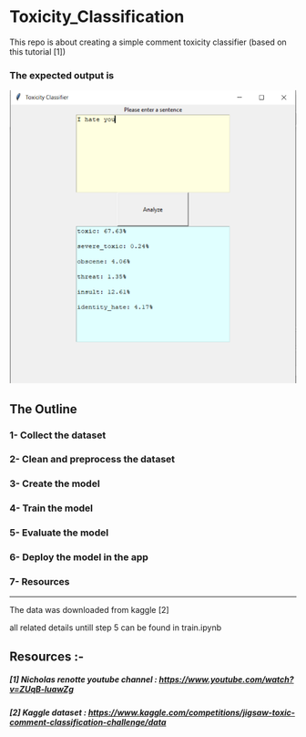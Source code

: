 # Toxicity_Classification

This repo is about creating a simple comment toxicity classifier
(based on this tutorial [1])

### The expected output is
<img src="test.png" alt="out" title="toxicity classifier">


## The Outline
### 1- Collect the dataset
### 2- Clean and preprocess the dataset
### 3- Create the model
### 4- Train the model
### 5- Evaluate the model
### 6- Deploy the model in the app
### 7- Resources
------------------------------------------------------------------------

The data was downloaded from kaggle [2]

all related details untill step 5 can be found in train.ipynb 

## Resources :-
##### [1] Nicholas renotte youtube channel : https://www.youtube.com/watch?v=ZUqB-luawZg
##### [2] Kaggle dataset : https://www.kaggle.com/competitions/jigsaw-toxic-comment-classification-challenge/data

